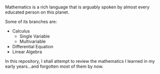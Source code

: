 Mathematics is a rich language that is arguably spoken by almost every educated person on this planet.

Some of its branches are:

* Calculus
	* Single Variable
	* Multivariable
* Differential Equation
* Linear Algebra

In this repository, I shall attempt to review the mathematics I learned in my early years...and forgotten most of them by now.
